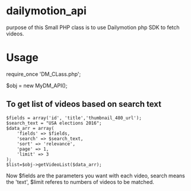 # dailymotion_api
purpose of this Small PHP class is to use Dailymotion php SDK to fetch videos.

# Usage
require_once 'DM_CLass.php';

$obj = new MyDM_API();

## To get list of videos based on search text
```
$fields = array('id', 'title','thumbnail_480_url');
$search_text = "USA elections 2016";
$data_arr = array(
    'fields' => $fields,
    'search' => $search_text,    
    'sort' => 'relevance',
    'page' => 1,
    'limit' => 3
);
$list=$obj->getVideoList($data_arr);
```

Now $fields are the parameters you want with each video, search means the 'text', $limit referes to numbers of videos to be matched.
